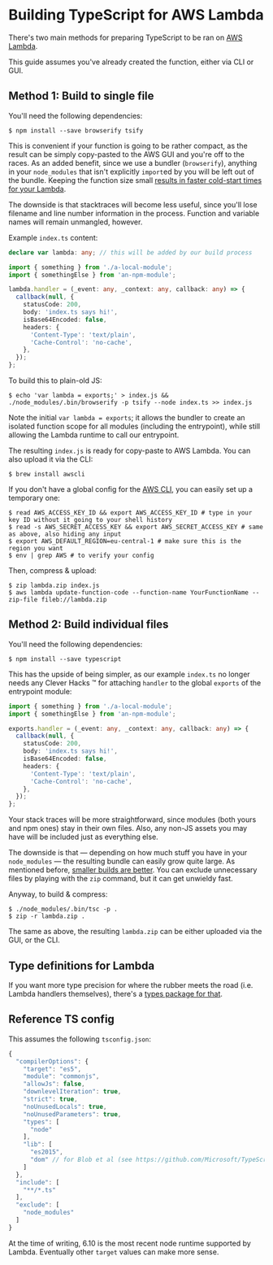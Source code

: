 # Building TypeScript for AWS Lambda

There's two main methods for preparing TypeScript to be ran on [AWS Lambda](https://aws.amazon.com/lambda/).

This guide assumes you've already created the function, either via CLI or GUI.

## Method 1: Build to single file

You'll need the following dependencies:

    $ npm install --save browserify tsify

This is convenient if your function is going to be rather compact, as the result can be simply copy-pasted to the AWS GUI and you're off to the races. As an added benefit, since we use a bundler (`browserify`), anything in your `node_modules` that isn't explicitly `import`ed by you will be left out of the bundle. Keeping the function size small [results in faster cold-start times for your Lambda](https://docs.aws.amazon.com/lambda/latest/dg/best-practices.html#function-code).

The downside is that stacktraces will become less useful, since you'll lose filename and line number information in the process. Function and variable names will remain unmangled, however.

Example `index.ts` content:

```ts
declare var lambda: any; // this will be added by our build process

import { something } from './a-local-module';
import { somethingElse } from 'an-npm-module';

lambda.handler = (_event: any, _context: any, callback: any) => {
  callback(null, {
    statusCode: 200,
    body: 'index.ts says hi!',
    isBase64Encoded: false,
    headers: {
      'Content-Type': 'text/plain',
      'Cache-Control': 'no-cache',
    },
  });
};
```

To build this to plain-old JS:

    $ echo 'var lambda = exports;' > index.js && ./node_modules/.bin/browserify -p tsify --node index.ts >> index.js

Note the initial `var lambda = exports`; it allows the bundler to create an isolated function scope for all modules (including the entrypoint), while still allowing the Lambda runtime to call our entrypoint.

The resulting `index.js` is ready for copy-paste to AWS Lambda. You can also upload it via the CLI:

    $ brew install awscli

If you don't have a global config for the [AWS CLI](https://docs.aws.amazon.com/cli/latest/userguide/cli-chap-getting-started.html), you can easily set up a temporary one:

```
$ read AWS_ACCESS_KEY_ID && export AWS_ACCESS_KEY_ID # type in your key ID without it going to your shell history
$ read -s AWS_SECRET_ACCESS_KEY && export AWS_SECRET_ACCESS_KEY # same as above, also hiding any input
$ export AWS_DEFAULT_REGION=eu-central-1 # make sure this is the region you want
$ env | grep AWS # to verify your config
```

Then, compress & upload:

    $ zip lambda.zip index.js
    $ aws lambda update-function-code --function-name YourFunctionName --zip-file fileb://lambda.zip

## Method 2: Build individual files

You'll need the following dependencies:

    $ npm install --save typescript

This has the upside of being simpler, as our example `index.ts` no longer needs any Clever Hacks :tm: for attaching `handler` to the global `exports` of the entrypoint module:

```ts
import { something } from './a-local-module';
import { somethingElse } from 'an-npm-module';

exports.handler = (_event: any, _context: any, callback: any) => {
  callback(null, {
    statusCode: 200,
    body: 'index.ts says hi!',
    isBase64Encoded: false,
    headers: {
      'Content-Type': 'text/plain',
      'Cache-Control': 'no-cache',
    },
  });
};
```

Your stack traces will be more straightforward, since modules (both yours and npm ones) stay in their own files. Also, any non-JS assets you may have will be included just as everything else.

The downside is that — depending on how much stuff you have in your `node_modules` — the resulting bundle can easily grow quite large. As mentioned before, [smaller builds are better](https://docs.aws.amazon.com/lambda/latest/dg/best-practices.html#function-code). You can exclude unnecessary files by playing with the `zip` command, but it can get unwieldy fast.

Anyway, to build & compress:

    $ ./node_modules/.bin/tsc -p .
    $ zip -r lambda.zip .

The same as above, the resulting `lambda.zip` can be either uploaded via the GUI, or the CLI.

## Type definitions for Lambda

If you want more type precision for where the rubber meets the road (i.e. Lambda handlers themselves), there's a [types package for that](https://www.npmjs.com/package/@types/aws-lambda).

## Reference TS config

This assumes the following `tsconfig.json`:

```js
{
  "compilerOptions": {
    "target": "es5",
    "module": "commonjs",
    "allowJs": false,
    "downlevelIteration": true,
    "strict": true,
    "noUnusedLocals": true,
    "noUnusedParameters": true,
    "types": [
      "node"
    ],
    "lib": [
      "es2015",
      "dom" // for Blob et al (see https://github.com/Microsoft/TypeScript/issues/14897)
    ]
  },
  "include": [
    "**/*.ts"
  ],
  "exclude": [
    "node_modules"
  ]
}
```

At the time of writing, 6.10 is the most recent node runtime supported by Lambda. Eventually other `target` values can make more sense.
